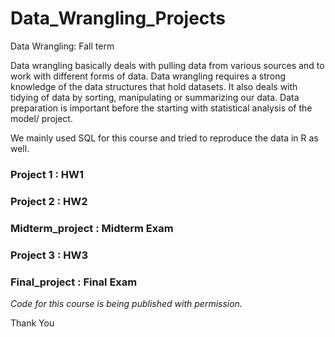# Data_Wrangling_Projects

Data Wrangling: Fall term

Data wrangling basically deals with pulling data from various sources and to work with different forms of data. Data wrangling requires a strong knowledge of the data structures that hold datasets. It also deals with tidying of data by sorting, manipulating or summarizing our data.
Data preparation is important before the starting with statistical analysis of the model/ project.

We mainly used SQL for this course and tried to reproduce the data in R as well.

### Project 1 : HW1

### Project 2 : HW2

### Midterm_project : Midterm Exam

### Project 3 : HW3

### Final_project : Final Exam

*Code for this course is being published with permission.*

Thank You 
